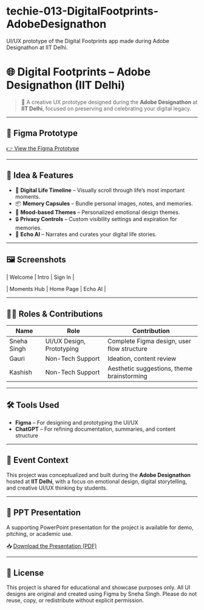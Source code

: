 # techie-013-DigitalFootprints-AdobeDesignathon
UI/UX prototype of the Digital Footprints app made during Adobe Designathon at IIT Delhi.
# 🌐 Digital Footprints – Adobe Designathon (IIT Delhi)

> 🎨 A creative UX prototype designed during the **Adobe Designathon** at **IIT Delhi**, focused on preserving and celebrating your digital legacy.

---

## 🔗 Figma Prototype

[👉 View the Figma Prototype](https://www.figma.com/proto/0qKqRJC25oUPN38LgylPJL/Digital-Footprints-%E2%80%93-Adobe-Designathon?node-id=0-1&t=gsUae7JZavp0z1wn-1)

---

## 🧠 Idea & Features

* 🧭 **Digital Life Timeline** – Visually scroll through life’s most important moments.
* 📦 **Memory Capsules** – Bundle personal images, notes, and memories.
* 🌈 **Mood-based Themes** – Personalized emotional design themes.
* 🔒 **Privacy Controls** – Custom visibility settings and expiration for memories.
* 🤖 **Echo AI** – Narrates and curates your digital life stories.

---

## 🖼️ Screenshots

| Welcome                      | Intro                      | Sign In                      |

| Moments Hub                      | Home Page                 | Echo AI                      |



---

## 👩‍💻 Roles & Contributions

| Name        | Role                      | Contribution                               |
| ----------- | ------------------------- | ------------------------------------------ |
| Sneha Singh | UI/UX Design, Prototyping | Complete Figma design, user flow structure |
| Gauri       | Non-Tech Support          | Ideation, content review                   |
| Kashish     | Non-Tech Support          | Aesthetic suggestions, theme brainstorming |

---

## 🛠 Tools Used

* **Figma** – For designing and prototyping the UI/UX
* **ChatGPT** – For refining documentation, summaries, and content structure

---

## 📅 Event Context

This project was conceptualized and built during the **Adobe Designathon** hosted at **IIT Delhi**, with a focus on emotional design, digital storytelling, and creative UI/UX thinking by students.

---

## 📁 PPT Presentation

A supporting PowerPoint presentation for the project is available for demo, pitching, or academic use.

📥 [Download the Presentation (PDF)](https://drive.google.com/file/d/1lSUUriD0x8_veGL8PLD0HGapy2kLasBl/view?usp=sharing)

---
## 📄 License

This project is shared for educational and showcase purposes only.
All UI designs are original and created using Figma by Sneha Singh.
Please do not reuse, copy, or redistribute without explicit permission.

